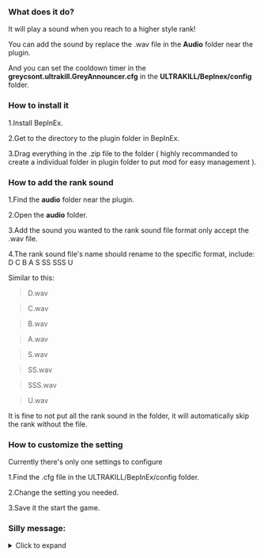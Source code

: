### What does it do?
It will play a sound when you reach to a higher style rank!

You can add the sound by replace the .wav file in the **Audio** folder near the plugin.

And you can set the cooldown timer in the **greycsont.ultrakill.GreyAnnouncer.cfg** in the **ULTRAKILL/BepInex/config** folder.

### How to install it
1.Install BepInEx.

2.Get to the directory to the plugin folder in BepInEx.

3.Drag everything in the .zip file to the folder ( highly recommanded to create a individual folder in plugin folder to put mod for easy management ).

### How to add the rank sound
1.Find the **audio** folder near the plugin.

2.Open the **audio** folder.

3.Add the sound you wanted to the rank sound file format only accept the .wav file.

4.The rank sound file's name should rename to the specific format, include: D C B A S SS SSS U

Similar to this:

>D.wav

>C.wav

>B.wav

>A.wav

>S.wav

>SS.wav

>SSS.wav

>U.wav

It is fine to not put all the rank sound in the folder, it will automatically skip the rank without the file.

### How to customize the setting
Currently there's only one settings to configure

1.Find the .cfg file in the ULTRAKILL/BepInEx/config folder.

2.Change the setting you needed.

3.Save it the start the game.

### Silly message:
<details>
<summary>Click to expand</summary>
Because the default rank is D and if we only patch the 

```csharp
AscendRank() // In the StyleHUD class in ULTRAKILL
```

 It can't announce the D-rank so I create a dogshit and patching it to a function running in every single frame to check it

```csharp
[HarmonyPatch(typeof(StyleHUD), "UpdateMeter")]  // For D rank only
    public static class StyleHUDUpdateMeterPatch
    {
        private static bool previousWasZero = true;

        static void Postfix(StyleHUD __instance)
        {
            float currentMeter = GetCurrentMeter(__instance);
            bool currentIsNonZero = __instance.rankIndex == 0 && currentMeter > 0;

            if (previousWasZero && currentIsNonZero)
            {
                Announcer.PlaySound(0);
            }

            previousWasZero = __instance.rankIndex == 0 && currentMeter <= 0;
        }

        private static float GetCurrentMeter(StyleHUD instance)
        {
            return Traverse.Create(instance).Field("currentMeter").GetValue<float>();
        }
    }
```
The style meter can be a negative number, the first frame is 0, then it's -0.16 somewhat when there's no style hud display ( main menu, respawn etc. ), that's why it's

```csharp
bool currentIsNonZero = __instance.rankIndex == 0 && currentMeter > 0
```

instead of

```csharp
bool currentIsNonZero = __instance.rankIndex == 0 && currentMeter != 0
```
</details>

